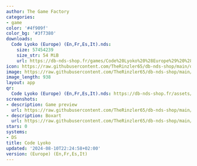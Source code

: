 ```yaml
---
author: The Game Factory
categories:
- game
color: '#4f909f'
color_bg: '#3f7380'
downloads:
  Code Lyoko (Europe) (En,Fr,Es,It).nds:
    size: 57454239
    size_str: 54 MiB
    url: https://db-nds-shop.fr/games/Code%20Lyoko%20%28Europe%29%20%28En%2CFr%2CEs%2CIt%29.zip
icon: https://raw.githubusercontent.com/TheRinzler65/db-nds-shop/main/docs/assets/images/icons/codelyoko.png
image: https://raw.githubusercontent.com/TheRinzler65/db-nds-shop/main/docs/assets/images/icons/codelyoko.png
image_length: 938
layout: app
qr:
  Code Lyoko (Europe) (En,Fr,Es,It).nds: https://db-nds-shop.fr/assets/images/qr/code-lyoko-europe-enfresit-nds.png
screenshots:
- description: Game preview
  url: https://raw.githubusercontent.com/TheRinzler65/db-nds-shop/main/docs/assets/images/screenshots/codelyoko/codelyoko.png
- description: Boxart
  url: https://raw.githubusercontent.com/TheRinzler65/db-nds-shop/main/docs/assets/images/boxart/Code%20Lyoko%20(Europe)%20(En%2CFr%2CEs%2CIt).nds.png
stars: 0
systems:
- DS
title: Code Lyoko
updated: '2024-08-10T22:24:58+02:00'
version: (Europe) (En,Fr,Es,It)
---
```

